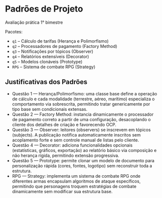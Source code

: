# Padrões de Projeto
Avaliação prática 1° bimestre


Pacotes:
- `q1` – Cálculo de tarifas (Herança e Polimorfismo)
- `q2` – Processadores de pagamento (Factory Method)
- `q3` – Notificações por tópicos (Observer)
- `q4` – Relatórios extensíveis (Decorator)
- `q5` – Modelos clonáveis (Prototype)
- `RPG` – Sistema de combate RPG (Strategy)

## Justificativas dos Padrões

- Questão 1 — Herança/Polimorfismo: uma classe base define a operação de cálculo e cada modalidade (terrestre, aéreo, marítimo) especializa o comportamento via sobrescrita, permitindo tratar genericamente por tipo base sem condicionais extensas.
- Questão 2 — Factory Method: instancia dinamicamente o processador de pagamento correto a partir de uma configuração, desacoplando o cliente dos detalhes de criação e favorecendo OCP.
- Questão 3 — Observer: leitores (observers) se inscrevem em tópicos (subjects). A publicação notifica automaticamente inscritos sem acoplamento forte e sem controle manual de listas pelo cliente.
- Questão 4 — Decorator: adiciona funcionalidades opcionais (estatísticas, gráficos, exportação) ao relatório básico via composição e não herança rígida, permitindo extensão progressiva.
- Questão 5 — Prototype: permite clonar um modelo de documento para personalização rápida (cores, fontes, logotipo) sem reconstruir toda a estrutura.
- RPG — Strategy: implementa um sistema de combate RPG onde diferentes armas encapsulam algoritmos de ataque específicos, permitindo que personagens troquem estratégias de combate dinamicamente sem modificar sua estrutura base.
